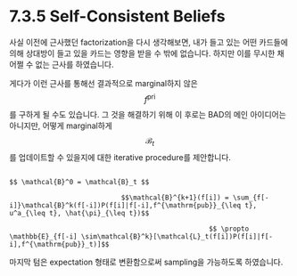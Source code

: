 # 7.3.5 Self-Consistent Beliefs

사실 이전에 근사했던 factorization을 다시 생각해보면, 내가 들고 있는 어떤 카드들에 의해 상대방이 들고 있을 카드는 영향을 받을 수 밖에 없습니다. 하지만 이를 무시한 채 어쩔 수 없는 근사를 하였습니다.

 게다가 이런 근사를 통해선 결과적으로 marginal하지 않은 $$f^{\mathrm{pri}}$$를 구하게 될 수도 있습니다. 그 것을 해결하기 위해 이 후로는 BAD의 메인 아이디어는 아니지만, 어떻게 marginal하게 $$ \mathcal{B}_t$$를 업데이트할 수 있을지에 대한 iterative procedure를 제안합니다.

                                                                                 $$ \mathcal{B}^0 = \mathcal{B}_t $$

                                $$\mathcal{B}^{k+1}(f[i]) = \sum_{f[-i]}\mathcal{B}^k(f[-i])P(f[i]|f[-i],f^{\mathrm{pub}}_{\leq t}, u^a_{\leq t}, \hat{\pi}_{\leq t})$$

                                                      $$ \propto \mathbb{E}_{f[-i] \sim\mathcal{B}^k}[\mathcal{L}_t(f[i])P(f[i]|f[-i],f^{\mathrm{pub}}_t)]$$

 마지막 텀은 expectation 형태로 변환함으로써 sampling을 가능하도록 하였습니다.

